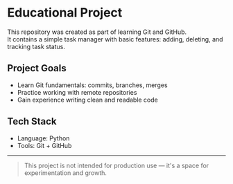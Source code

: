 # Educational Project

This repository was created as part of learning Git and GitHub.  
It contains a simple task manager with basic features: adding, deleting, and tracking task status.

## Project Goals

- Learn Git fundamentals: commits, branches, merges
- Practice working with remote repositories
- Gain experience writing clean and readable code

## Tech Stack

- Language: Python
- Tools: Git + GitHub

---

> This project is not intended for production use — it's a space for experimentation and growth.
